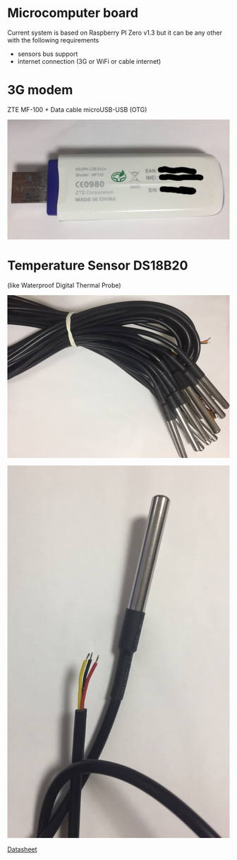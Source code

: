 # Microcomputer board
Current system is based on Raspberry PI Zero v1.3 
but it can be any other with the following requirements
- sensors bus support
- internet connection (3G or WiFi or cable internet)

# 3G modem 
ZTE MF-100 + Data cable microUSB-USB (OTG)

![ZTE MF-100](images/zte-usb-modem.png)


# Temperature Sensor DS18B20 
(like Waterproof Digital Thermal Probe)

![Sensors](images/temperature-sensors.png)

![Sensor](images/temperature-sensor.png)

[Datasheet](https://datasheets.maximintegrated.com/en/ds/DS1822.pdf)

